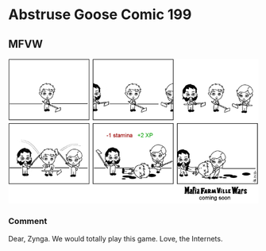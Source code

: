 # Abstruse Goose Comic 199
## MFVW

![image](you_have_a_gift_waiting_for_you.png)
### Comment
Dear, Zynga.  We would totally play this game.  Love, the Internets.
